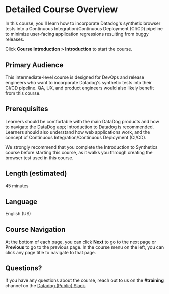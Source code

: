 Detailed Course Overview
===
In this course, you'll learn how to incorporate Datadog's synthetic browser tests into a Continuous Integration/Continuous Deployment (CI/CD) pipeline to minimize user-facing application regressions resulting from buggy releases.

Click **Course Introduction  >  Introduction** to start the course.

Primary Audience
---
This intermediate-level course is designed for DevOps and release engineers who want to incorporate Datadog's synthetic tests into their CI/CD pipeline. QA, UX, and product engineers would also likely benefit from this course.

Prerequisites
---
Learners should be comfortable with the main DataDog products and how to navigate the DataDog app; Introduction to Datadog is recommended. Learners should also understand how web applications work, and the concept of Continuous Integration/Continuous Deployment (CI/CD).

We strongly recommend that you complete the Introduction to Synthetics course before starting this course, as it walks you through creating the browser test used in this course.

Length (estimated)
---
45 minutes

Language
---
English (US)

Course Navigation
---
At the bottom of each page, you can click **Next** to go to the next page or **Previous** to go to the previous page. In the course menu on the left, you can click any page title to navigate to that page. 

Questions?
---
If you have any questions about the course, reach out to us on the **#training** channel on the [Datadog (Public) Slack](https://chat.datadoghq.com/).
